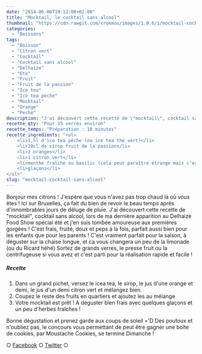 ```yaml
---
date: "2014-06-06T19:12:00+02:00"
title: "Mocktail, le cocktail sans alcool"
thumbnail: "https://cdn.rawgit.com/crokmou/images/1.0.6/i/mocktail-cocktail-sans-alcool-passion-peche-orange-citron-vert.jpg"
categories:
  - "Boissons"
tags:
  - "Boisson"
  - "Citron vert"
  - "Cocktail"
  - "Cocktail sans alcool"
  - "Delhaize"
  - "Ete"
  - "Fruit"
  - "Fruit de la passion"
  - "Ice tea"
  - "Ice tea peche"
  - "Mocktail"
  - "Orange"
  - "Peche"
description: "J'ai découvert cette recette de \"mocktail\", cocktail sans alcool, lors de ma dernière apparition au Delhaize Food Show et j'en suis tombée amoureuse !"
recette_qty: "Pour 15 verres environ"
recette_temps: "Préparation : 10 minutes"
recette_ingredients: "<ul>
	<li>1,5l d'ice tea pêche (ou ice tea thé vert)</li>
	<li>20cl de sirop fruit de la passion</li>
	<li>2 oranges</li>
	<li>1 citron vert</li>
	<li>menthe fraîche ou basilic (cela peut paraître étrange mais c'est bon !)</li>
	<li>glaçons</li>
</ul>"
slug: "mocktail-cocktail-sans-alcool"
---
```


Bonjour mes citrons ! J'espère que vous n'avez pas trop chaud là où vous êtes ! Ici sur Bruxelles, ça fait du bien de revoir le beau temps après d'innombrables jours de déluge de pluie. J'ai découvert cette recette de "mocktail", cocktail sans alcool, lors de ma dernière apparition au Delhaize Food Show spécial été et j'en suis tombée amoureuse aux premières gorgées ! C'est frais, fruité, doux et peps à la fois, parfait aussi bien pour les enfants que pour les parents ! C'est vraiment parfait pour la saison, à déguster sur la chaise longue, et ca vous changera un peu de la limonade (ou du Ricard héhé) Sortez de grands verres, le presse fruit ou la centrifugeuse si vous avez et c'est parti pour la réalisation rapide et facile !

##### Recette

1.  Dans un grand pichet, versez le icea tea, le sirop, le jus d'une orange et demi, le jus d'un demi citron vert et mélangez bien.
2.  Coupez le reste des fruits en quartiers et ajoutez les au mélange
3.  Votre mocktail est prêt ! A déguster bien frais avec quelques glaçons et un peu d'herbes fraîches !

Bonne dégustation et prenez garde aux coups de soleil ='D Des poutoux et n'oubliez pas, le concours vous permettant de peut être gagner une boîte de cookies, par Moustache Cookies, se termine Dimanche !

○ [Facebook](https://www.facebook.com/crokmou.blog) ○ [Twitter](https://twitter.com/Crokmou) ○